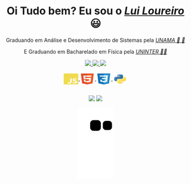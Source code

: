 <div>
  <h1 align="center">Oi Tudo bem? Eu sou o <a href="https://www.linkedin.com/in/lui-loureiro-892845233/"><i>Lui Loureiro</i></a> 😃️</h1>
  <p align="center">Graduando em Análise e Desenvolvimento de Sistemas pela <a href="https://www.unama.br/"><i> UNAMA 👾 🤖</i></a> 
  <p align="center">E Graduando em Bacharelado em Física pela <a href="https://www.uninter.com/"><i> UNINTER 🚀🍎 </i></a> 
  </a><br>
</div>

<div align="center">
  <a href="https://github.com/LuiVLoureiro">
  <img height="180em" src="https://github-readme-stats.vercel.app/api/top-langs/?username=LuiVLoureiro&layout=compact&langs_count=7&theme=outrun"/>
    <img height="180em" src="https://github-readme-stats.vercel.app/api?username=LuiVLoureiro&show_icons=true&hide=contribs,prs&cache_seconds=86400&theme=outrun"/>
     <img height="180em" src="https://user-images.githubusercontent.com/103609685/163293807-10b3f5cc-e35e-4e41-bc18-df396d86d833.gif"/>
</div>   
  
<div align="center" style="display: inline_block"><br>
  <img align="center" alt="Lui-Js" height="30" width="40" src="https://raw.githubusercontent.com/devicons/devicon/master/icons/javascript/javascript-plain.svg">
  <img align="center" alt="Lui-HTML" height="30" width="40" src="https://raw.githubusercontent.com/devicons/devicon/master/icons/html5/html5-original.svg">
  <img align="center" alt="Lui-CSS" height="30" width="40" src="https://raw.githubusercontent.com/devicons/devicon/master/icons/css3/css3-original.svg">
  <img align="center" alt="Lui-Python" height="30" width="40" src="https://raw.githubusercontent.com/devicons/devicon/master/icons/python/python-original.svg">
</div>
  
  ##
 <div>
   
 </div>
  
  <div align="center">
  <a href="https://www.instagram.com/loureirodev" target="_blank"><img src="https://img.shields.io/badge/-Instagram-%23E4405F?style=for-the-badge&logo=instagram&logoColor=white" target="_blank"></a>
  <a href="https://www.linkedin.com/in/lui-loureiro-892845233" target="_blank"><img src="https://img.shields.io/badge/-LinkedIn-%230077B5?style=for-the-badge&logo=linkedin&logoColor=white" target="_blank"></a>
     
  ![Snake animation](https://github.com/LuiVLoureiro/LuiVLoureiro/blob/output/github-contribution-grid-snake.svg)
    
  </div>
